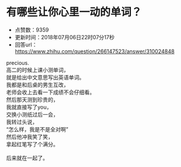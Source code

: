 # 有哪些让你心里一动的单词？
- 点赞数：9359
- 更新时间：2018年07月06日22时07分17秒
- 回答url：https://www.zhihu.com/question/266147523/answer/310024848
<body>
 <p data-pid="POwa0aNH">precious.<br>
  高二的时候上课小测单词，<br>
  就是给出中文意思写出英语单词。<br>
  我都是和后桌的男生互改，<br>
  老师会收上去看一下成绩不会仔细看。<br>
  然后那天测到珍贵的，<br>
  我就直接写了you，<br>
  交换小测纸过后一会，<br>
  我转过头说，<br>
  “怎么样，我是不是全对啊”<br>
  然后他冲我笑了笑，<br>
  拿起红笔写了个满分。<br><br>
  后来就在一起了。</p>
</body>